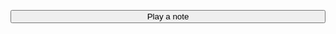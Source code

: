 <script src='https://cdnjs.cloudflare.com/ajax/libs/tone/13.4.9/Tone.js'></script>
<button onclick="start()" style='width:100%;'>Play a note</button>

<script>
  const synth = new Tone.PolySynth();
  synth.toMaster();

  function start(){
    Tone.start();
    synth.triggerAttackRelease("C4", 1);
  }
  function clearFooter() {
    ['header_wrap','footer_wrap'].forEach(x=>document.getElementById(x).style.display='none')
    console.log('success?');
  }
  const timeoutFooter = setTimeout(clearFooter, 1000);
</script>
